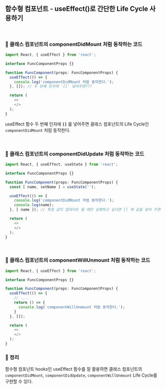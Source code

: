 ## 함수형 컴포넌트 - useEffect()로 간단한 Life Cycle 사용하기

<br>

### :book: 클래스 컴포넌트의 componentDidMount 처럼 동작하는 코드

```typescript
import React, { useEffect } from 'react';

interface FuncComponentProps {}

function FuncComponent(props: FuncComponentProps) {
  useEffect(() => {
    console.log('componentDidMount 처럼 동작한다.');
  }, []); // 두 번째 인자에 '[]' 넣어주면???

  return (
    <>
    </>
  );
}
```

useEffect 함수 두 번째 인자에 **`[]`** 를 넣어주면 클래스 컴포넌트의 Life Cycle인 `componentDidMount` 처럼 동작한다.

<br>

### :book: 클래스 컴포넌트의 componentDidUpdate 처럼 동작하는 코드

```typescript
import React, { useEffect, useState } from 'react';

interface FuncComponentProps {}

function FuncComponent(props: FuncComponentProps) {
  const [ name, setName ] = useState('');

  useEffect(() => {
    console.log('componentDidMount 처럼 동작한다.');
    console.log(name);
  }, [ name ]); // 특정 값이 업데이트 될 때만 실행하고 싶다면 [] 에 값을 넣어 주면 된다.

  return (
    <>
    </>
  );
}
```

<br>

### :book: 클래스 컴포넌트의 componentWillUnmount 처럼 동작하는 코드

```typescript
import React, { useEffect } from 'react';

interface FuncComponentProps {}

function FuncComponent(props: FuncComponentProps) {
  useEffect(() => {
    // ....
    return () => {
      console.log('componentWillUnmount 처럼 동작한다.');
    }
  }, []);

  return (
    <>
    </>
  );
}
```

### :book: 정리

함수형 컴포넌트 hooks인 useEffect 함수를 잘 활용하면 클래스 컴포넌트의 `componentDidMount`, `componentDidUpdate`, `componentWillUnmount` Life Cycle를 구현할 수 있다.